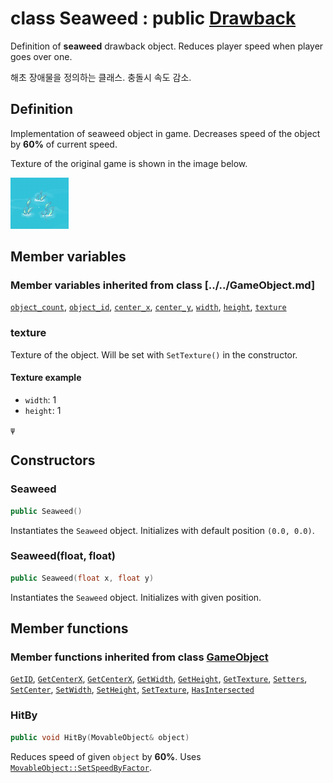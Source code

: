 # class Seaweed : public [Drawback](../Drawback.md)

Definition of **seaweed** drawback object. Reduces player speed when player goes over one.

해초 장애물을 정의하는 클래스. 충돌시 속도 감소.

## Definition

Implementation of seaweed object in game. Decreases speed of the object by **60%** of current speed.

Texture of the original game is shown in the image below.

![In-game texture](../../image/seaweed.png)

## Member variables

### Member variables inherited from class [../../GameObject.md]

[`object_count`](../../GameObject.md#object_count), 
[`object_id`](../../GameObject.md#object_id), 
[`center_x`](../../GameObject.md#center_x), 
[`center_y`](../../GameObject.md#center_y), 
[`width`](../../GameObject.md#width), 
[`height`](../../GameObject.md#height), 
[`texture`](../../GameObject.md#texture)

### texture

Texture of the object. Will be set with `SetTexture()` in the constructor.

#### Texture example

- `width`: 1
- `height`: 1

```
ψ
```

## Constructors

### Seaweed

```cpp
public Seaweed()
```

Instantiates the `Seaweed` object. Initializes with default position `(0.0, 0.0)`.

### Seaweed(float, float)

```cpp
public Seaweed(float x, float y)
```

Instantiates the `Seaweed` object. Initializes with given position.

## Member functions

### Member functions inherited from class [GameObject](../GameObject.md)

[`GetID`](../GameObject.md#GetID), 
[`GetCenterX`](../GameObject.md#GetCenterX), 
[`GetCenterX`](../GameObject.md#GetCenterX), 
[`GetWidth`](../GameObject.md#GetWidth), 
[`GetHeight`](../GameObject.md#GetHeight), 
[`GetTexture`](../GameObject.md#GetTexture), 
[`Setters`](../GameObject.md#Setters), 
[`SetCenter`](../GameObject.md#SetCenter), 
[`SetWidth`](../GameObject.md#SetWidth), 
[`SetHeight`](../GameObject.md#SetHeight), 
[`SetTexture`](../GameObject.md#SetTexture), 
[`HasIntersected`](../GameObject.md#HasIntersected)

### HitBy

```cpp
public void HitBy(MovableObject& object)
```

Reduces speed of given `object` by **60%**. Uses [`MovableObject::SetSpeedByFactor`](MovableObject.md#SetSpeedByFactor).
